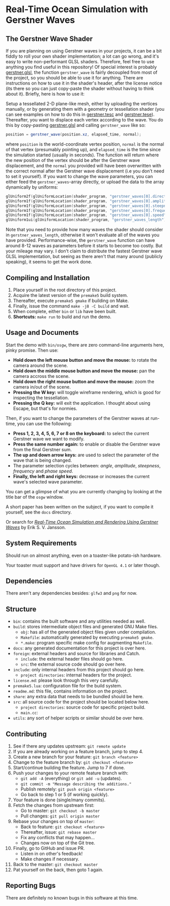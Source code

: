 Real-Time Ocean Simulation with Gerstner Waves
==============================================

The Gerstner Wave Shader
------------------------

If you are planning on using Gerstner waves in your projects, it can be a bit fiddly to roll your own shader implementation; a lot can go wrong, and it's easy to write non-performant GLSL shaders. Therefore, feel free to use anything you find useful in this repository! Of special interest is probably [gerstner.glsl](https://github.com/CaffeineViking/osgw/blob/master/share/shader/gerstner.glsl), the function `gerstner_wave` is fairly decoupled from most of the project, so you should be able to use it for anything. There are instructions on how to use it in the shader's header, after the license notice (its there so you can just copy-paste the shader without having to think about it). Briefly, here is how to use it:

Setup a tessellated 2-D plane-like mesh, either by uploading the vertices manually, or by generating them with a geometry or tessellation shader (you can see examples on how to do this in [gerstner.tesc](https://github.com/CaffeineViking/osgw/blob/master/share/shader/gerstner.tesc) and [gerstner.tese](https://github.com/CaffeineViking/osgw/blob/master/share/shader/gerstner.tese)). Thereafter, you want to displace each vertex according to the wave. You do this by copy-pasting [gerstner.glsl](https://github.com/CaffeineViking/osgw/blob/master/share/shader/gerstner.glsl) and calling `gerstner_wave` like so:

```glsl
position = gerstner_wave(position.xz, elapsed_time, normal);
```

where `position` is the world-coordinate vertex position, `normal` is the normal of that vertex (presumably pointing up), and `elapsed_time` is the time since the simulation started (usually in seconds). The function will return where the new position of the vertex should be after the Gerstner wave displacement, and the `normal` you provided will have been overwritten with the correct normal after the Gerstner wave displacement (i.e you don't need to set it yourself). If you want to change the wave parameters, you can either feed the `gerstner_waves`-array directly, or upload the data to the array dynamically by uniforms:

```C++
glUniform2f(glUniformLocation(shader_program, "gerstner_waves[0].direction"), 1.0f, 0.0f);
glUniform1f(glUniformLocation(shader_program, "gerstner_waves[0].amplitude"), 1.0);
glUniform1f(glUniformLocation(shader_program, "gerstner_waves[0].steepness"), 1.0);
glUniform1f(glUniformLocation(shader_program, "gerstner_waves[0].frequency"), 1.0);
glUniform1f(glUniformLocation(shader_program, "gerstner_waves[0].speed"), 1.0);
glUniform1ui(glUniformLocation(shader_program, "gerstner_waves_length"), 1);
```

Note that you need to provide how many waves the shader should consider in `gerstner_waves_length`, otherwise it won't evaluate all of the waves you have provided. Performance-wise, the `gerstner_wave` function can have around 8-12 waves as parameters before it starts to become too costly. But your mileage may vary. I don't claim to distribute the fastest Gerstner wave GLSL implementation, but seeing as there aren't that many around (publicly speaking), it seems to get the work done.

Compiling and Installation
--------------------------

1. Place yourself in the root directory of this project.
2. Acquire the latest version of the `premake5` build system.
3. Thereafter, execute `premake5 gmake` if building on Make.
4. Finally, issue the command `make -j8 -C build` and wait.
5. When complete, either `bin` or `lib` have been built.
6. **Shortcuts:** `make run` to build and run the demo.

Usage and Documents
-------------------

Start the demo with `bin/osgw`, there are zero command-line arguments here, pinky promise. Then use:

* **Hold down the left mouse button and move the mouse:** to rotate the camera around the scene.
* **Hold down the middle mouse button and move the mouse:** pan the camera accross the scene.
* **Hold down the right mouse button and move the mouse:** zoom the camera in/out of the scene.
* **Pressing the W key:** will toggle wireframe rendering, which is good for inspecting the tessellation.
* **Pressing the Q key:** will exit the application. I thought about using Escape, but that's for normies.

Then, if you want to change the parameters of the Gerstner waves at run-time, you can use the following:

* **Press 1, 2, 3, 4, 5, 6, 7 or 8 on the keyboard:** to select the current Gerstner wave we want to modify.
* **Press the same number again:** to enable or disable the Gerstner wave from the final Gerstner sum.
* **The up and down arrow keys:** are used to select the parameter of the wave that is being changed.
* The parameter selection cycles between: *angle*, *amplitude*, *steepness*, *frequency* and *phase speed*.
* **Finally, the left and right keys:** decrease or increases the current wave's selected wave parameter.

You can get a glimpse of what you are currently changing by looking at the title bar of the `osgw` window.

A short paper has been written on the subject, if you want to compile it yourself, see the `docs` directory.

Or search for [*Real-Time Ocean Simulation and Rendering Using Gerstner Waves*](https://eriksvjansson.net/share/papers/osgw.pdf) by Erik S. V. Jansson.

System Requirements
-------------------

Should run on almost anything, even on a toaster-like potato-ish hardware.

Your toaster must support and have drivers for `OpenGL 4.1` or later though.

Dependencies
------------

There aren't any dependencies besides: `glfw3` and `png` for now.

Structure
---------

* `bin`: contains the built software and any utilities needed as well.
* `build`: stores intermediate object files and generated GNU Make files.
    * `obj`: has all of the generated object files given under compilation.
    * `Makefile`: automatically generated by executing `premake5 gmake`.
    * `*.make`: program specific make config for augmenting `Makefile`.
* `docs`: any generated documentation for this project is over here.
* `foreign`: external headers and source for libraries and Catch.
    * `include`: the external header files should go here.
    * `src`: the external source code should go over here.
* `include`: only internal headers from this project should go here.
    * `project directories`: internal headers for the project.
* `license.md`: please look through this very carefully.
* `premake5.lua`: configuration file for the build system.
* `readme.md`: this file, contains information on the project.
* `share`: any extra data that needs to be bundled should be here.
* `src`: all source code for the project should be located below here.
    * `project directories`: source code for specific project build.
    * `main.cc`:
* `utils`: any sort of helper scripts or similar should be over here.

Contributing
------------

1. See if there any updates upstream: `git remote update`
2. If you are already working on a feature branch, jump to step 4.
3. Create a new branch for your feature: `git branch <feature>`
4. Change to the feature branch by: `git checkout <feature>`
5. Start/continue building the feature. Jump to 7 if done.
6. Push your changes to your remote feature branch with:
   * `git add -A` (everything) or `git add -u` (updates).
   * `git commit -m "Message describing the additions."`
   * Publish remotely: `git push origin <feature>`
   * Go back to step 1 or 5 (if working quickly).
7. Your feature is done (single/many commits).
8. Fetch the changes from upstream first:
   * Go to master: `git checkout -b master`
   * Pull changes: `git pull origin master`
8. Rebase your changes on top of `master`:
   * Back to feature: `git checkout <feature>`
   * Thereafter, issue: `git rebase master`
   * Fix any conflicts that may happen...
   * Changes now on top of the Git tree.
9. Finally, go to GitHub and issue PR.
   * Listen in on other's feedback!
   * Make changes if necessary.
10. Back to the master: `git checkout master`
11. Pat yourself on the back, then goto 1 again.

Reporting Bugs
--------------

There are definitely no known bugs in this software at this time.
